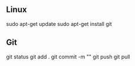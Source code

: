 ## Linux
sudo apt-get update
sudo apt-get install git

## Git
git status
git add .
git commit -m ""
git push
git pull